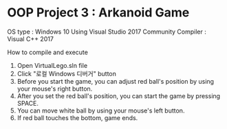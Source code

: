 # OOP Project 3 : Arkanoid Game

OS type : Windows 10
Using Visual Studio 2017 Community
Compiler : Visual C++ 2017

How to compile and execute
1. Open VirtualLego.sln file
2. Click "로컬 Windows 디버거" button
3. Before you start the game, you can adjust red ball's position by using your mouse's right button.
4. After you set the red ball's position, you can start the game by pressing SPACE.
5. You can move white ball by using your mouse's left button.
6. If red ball touches the bottom, game ends.